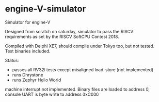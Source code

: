 # engine-V-simulator
Simulator for engine-V

Designed from scratch on saturday, simulator to pass the RISCV requirements as set by the RISCV SoftCPU Contest 2018.

Compiled with Delphi XE7, should compile under Tokyo too, but not tested. Test binaries included.

Status: 
* passes all RV32I tests except misaligned load-store (not implemented)
* runs Dhrystone
* runs Zephyr Hello World

machine interrupt not implemented. Binary files are loaded to address 0, console UART is byte write to address 0xC000
